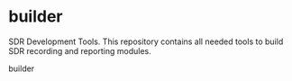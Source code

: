 builder
=======

SDR Development Tools. This repository contains all needed tools to
build SDR recording and reporting modules. 


builder
